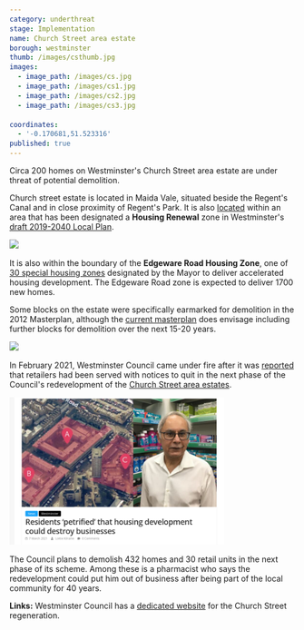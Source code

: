```yaml
---
category: underthreat
stage: Implementation
name: Church Street area estate 
borough: westminster
thumb: /images/csthumb.jpg
images:
  - image_path: /images/cs.jpg
  - image_path: /images/cs1.jpg
  - image_path: /images/cs2.jpg
  - image_path: /images/cs3.jpg

coordinates:
  - '-0.170681,51.523316'
published: true
---
```

Circa 200 homes on Westminster's Church Street area estate are under threat of potential demolition.

Church street estate is located in Maida Vale, situated beside the Regent's Canal and in close proximity of Regent's Park.
It is also [located](https://lbhf.maps.arcgis.com/apps/webappviewer/index.html?id=7cab3cdf6e344a0fb24df59ed6b9bdc5) within an area that has been designated a __Housing Renewal__ zone in Westminster's [draft 2019-2040 Local Plan](https://www.westminster.gov.uk/cityplan2040).

<img src="/images/renewalarea.png" class="img-fluid rounded img-thumbnail">

It is also within the boundary of the __Edgeware Road Housing Zone__, one of [30 special housing zones](https://www.london.gov.uk/what-we-do/housing-and-land/increasing-housing-supply/housing-zones#acc-i-42741) designated by the Mayor to deliver accelerated housing development. The Edgeware Road zone is expected to deliver 1700 new homes.

Some blocks on the estate were specifically earmarked for demolition in the 2012 Masterplan, although the [current masterplan](https://committees.westminster.gov.uk/documents/s24437/Church_Street_masterplan__boards.pdf) does envisage including further blocks for demolition over the next 15-20 years.

<img src="/images/masterplansites.png" class="img-fluid rounded img-thumbnail">

In February 2021, Westminster Council came under fire after it was [reported](https://londonnewsonline.co.uk/residents-petrified-that-housing-development-could-destroy-businesses/) that retailers had been served with notices to quit in the next phase of the Council's redevelopment of the [Church Street area estates](https://estatewatch.london/estates/westminster/churchstreet/).

<img src="/images/churchstreetarticle.png" class="img-fluid rounded img-thumbnail" width="75%">

The Council plans to demolish 432 homes and 30 retail units in the next phase of its scheme. Among these is a pharmacist who says the redevelopment could put him out of business after being part of the local community for 40 years.



__Links:__
Westminster Council has a [dedicated website](https://churchstreet.org/) for the Church Street regeneration.

